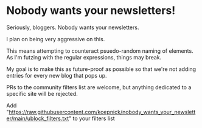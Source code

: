 # Nobody wants your newsletters!
Seriously, bloggers. Nobody wants your newsletters. 

I plan on being very aggressive on this. 

This means attempting to counteract psuedo-random naming of elements. As I'm futzing with the regular expressions, things may break.

My goal is to make this as future-proof as possible so that we're not adding entries for every new blog that pops up.

PRs to the community filters list are welcome, but anything dedicated to a specific site will be rejected. 

Add "https://raw.githubusercontent.com/koepnick/nobody_wants_your_newsletter/main/ublock_filters.txt" to your filters list
